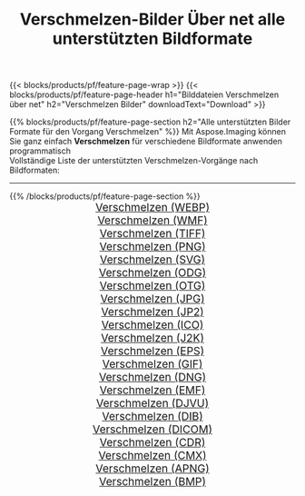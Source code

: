 ﻿---
title: Verschmelzen-Bilder Über net alle unterstützten Bildformate 
weight: 3920
url: /de/net/merge 
lang: de
langdirlevel: 2
locales: zh-hans,ja,it,ru,de,es,fr,nl,id,lt,pl,pt,vi,tr,ko,zh-hant,ar,hi,th,sv,cs,uk,he
description: Mit Aspose.Imaging können Sie ganz einfach Verschmelzen Bilder über net
---

{{< blocks/products/pf/feature-page-wrap >}}
{{< blocks/products/pf/feature-page-header h1="Bilddateien Verschmelzen über net" h2="Verschmelzen Bilder" downloadText="Download" >}}


{{% blocks/products/pf/feature-page-section  h2="Alle unterstützten Bilder Formate für den Vorgang Verschmelzen" %}}
Mit Aspose.Imaging können Sie ganz einfach **Verschmelzen** für verschiedene Bildformate anwenden programmatisch
<br/>
Vollständige Liste der unterstützten Verschmelzen-Vorgänge nach Bildformaten:
<hr/>
{{% /blocks/products/pf/feature-page-section %}}
<div class="container-fluid productfamilypage bg-gray">
    <div class="convertypes bg-gray agp-content section">
        <div class="container">
		<div class="row other-converters" style="gap: 10px;font-size: 19px;text-align:center;">
		    <div class='col-md-2 other-converter remove-lp remove-rp'><a href="/imaging/de/net/merge/webp" style="padding:15px;">Verschmelzen (WEBP)</a></div><div class='col-md-2 other-converter remove-lp remove-rp'><a href="/imaging/de/net/merge/wmf" style="padding:15px;">Verschmelzen (WMF)</a></div><div class='col-md-2 other-converter remove-lp remove-rp'><a href="/imaging/de/net/merge/tiff" style="padding:15px;">Verschmelzen (TIFF)</a></div><div class='col-md-2 other-converter remove-lp remove-rp'><a href="/imaging/de/net/merge/png" style="padding:15px;">Verschmelzen (PNG)</a></div><div class='col-md-2 other-converter remove-lp remove-rp'><a href="/imaging/de/net/merge/svg" style="padding:15px;">Verschmelzen (SVG)</a></div><div class='col-md-2 other-converter remove-lp remove-rp'><a href="/imaging/de/net/merge/odg" style="padding:15px;">Verschmelzen (ODG)</a></div><div class='col-md-2 other-converter remove-lp remove-rp'><a href="/imaging/de/net/merge/otg" style="padding:15px;">Verschmelzen (OTG)</a></div><div class='col-md-2 other-converter remove-lp remove-rp'><a href="/imaging/de/net/merge/jpg" style="padding:15px;">Verschmelzen (JPG)</a></div><div class='col-md-2 other-converter remove-lp remove-rp'><a href="/imaging/de/net/merge/jp2" style="padding:15px;">Verschmelzen (JP2)</a></div><div class='col-md-2 other-converter remove-lp remove-rp'><a href="/imaging/de/net/merge/ico" style="padding:15px;">Verschmelzen (ICO)</a></div><div class='col-md-2 other-converter remove-lp remove-rp'><a href="/imaging/de/net/merge/j2k" style="padding:15px;">Verschmelzen (J2K)</a></div><div class='col-md-2 other-converter remove-lp remove-rp'><a href="/imaging/de/net/merge/eps" style="padding:15px;">Verschmelzen (EPS)</a></div><div class='col-md-2 other-converter remove-lp remove-rp'><a href="/imaging/de/net/merge/gif" style="padding:15px;">Verschmelzen (GIF)</a></div><div class='col-md-2 other-converter remove-lp remove-rp'><a href="/imaging/de/net/merge/dng" style="padding:15px;">Verschmelzen (DNG)</a></div><div class='col-md-2 other-converter remove-lp remove-rp'><a href="/imaging/de/net/merge/emf" style="padding:15px;">Verschmelzen (EMF)</a></div><div class='col-md-2 other-converter remove-lp remove-rp'><a href="/imaging/de/net/merge/djvu" style="padding:15px;">Verschmelzen (DJVU)</a></div><div class='col-md-2 other-converter remove-lp remove-rp'><a href="/imaging/de/net/merge/dib" style="padding:15px;">Verschmelzen (DIB)</a></div><div class='col-md-2 other-converter remove-lp remove-rp'><a href="/imaging/de/net/merge/dicom" style="padding:15px;">Verschmelzen (DICOM)</a></div><div class='col-md-2 other-converter remove-lp remove-rp'><a href="/imaging/de/net/merge/cdr" style="padding:15px;">Verschmelzen (CDR)</a></div><div class='col-md-2 other-converter remove-lp remove-rp'><a href="/imaging/de/net/merge/cmx" style="padding:15px;">Verschmelzen (CMX)</a></div><div class='col-md-2 other-converter remove-lp remove-rp'><a href="/imaging/de/net/merge/apng" style="padding:15px;">Verschmelzen (APNG)</a></div><div class='col-md-2 other-converter remove-lp remove-rp'><a href="/imaging/de/net/merge/bmp" style="padding:15px;">Verschmelzen (BMP)</a></div>
                </div>
        </div>
    </div>
</div>
<br/>
